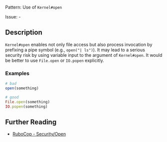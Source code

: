 Pattern: Use of `Kernel#open`

Issue: -

## Description

`Kernel#open` enables not only file access but also process invocation by prefixing a pipe symbol (e.g., `open("| ls")`).  It may lead to
a serious security risk by using variable input to the argument of `Kernel#open`. It would be better to use `File.open` or `IO.popen`
explicitly.

### Examples

```ruby
# bad
open(something)

# good
File.open(something)
IO.popen(something)
```

## Further Reading

* [RuboCop - Security/Open](https://rubocop.readthedocs.io/en/latest/cops_security/#securityopen)
